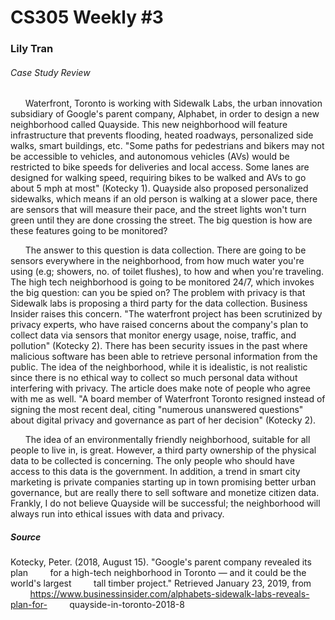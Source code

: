 # CS305 Weekly #3
### Lily Tran
###### Case Study Review

&nbsp;&nbsp;&nbsp;&nbsp;&nbsp; Waterfront, Toronto is working with Sidewalk Labs, the urban innovation subsidiary of Google's parent company, Alphabet, in order to design a new neighborhood called Quayside. This new neighborhood will feature infrastructure that prevents flooding, heated roadways, personalized side walks, smart buildings, etc. "Some paths for pedestrians and bikers may not be accessible to vehicles, and autonomous vehicles (AVs) would be restricted to bike speeds for deliveries and local access. Some lanes are designed for walking speed, requiring bikes to be walked and AVs to go about 5 mph at most" (Kotecky 1). Quayside also proposed personalized sidewalks, which means if an old person is walking at a slower pace, there are sensors that will measure their pace, and the street lights won't turn green until they are done crossing the street. The big question is how are these features going to be monitored?

&nbsp;&nbsp;&nbsp;&nbsp;&nbsp; The answer to this question is data collection. There are going to be sensors everywhere in the neighborhood, from how much water you're using (e.g; showers, no. of toilet flushes), to how and when you're traveling. The high tech neighborhood is going to be monitored 24/7, which invokes the big question: can you be spied on? The problem with privacy is that Sidewalk labs is proposing a third party for the data collection. Business Insider raises this concern. "The waterfront project has been scrutinized by privacy experts, who have raised concerns about the company's plan to collect data via sensors that monitor energy usage, noise, traffic, and pollution" (Kotecky 2). There has been security issues in the past where malicious software has been able to retrieve personal information from the public. The idea of the neighborhood, while it is idealistic, is not realistic since there is no ethical way to collect so much personal data without interfering with privacy. The article does make note of people who agree with me as well. "A board member of Waterfront Toronto resigned instead of signing the most recent deal, citing "numerous unanswered questions" about digital privacy and governance as part of her decision" (Kotecky 2). 

&nbsp;&nbsp;&nbsp;&nbsp;&nbsp; The idea of an environmentally friendly neighborhood, suitable for all people to live in, is great. However, a third party ownership of the physical data to be collected is concerning. The only people who should have access to this data is the government. In addition, a trend in smart city marketing is private companies starting up in town promising better urban governance, but are really there to sell software and monetize citizen data. Frankly, I do not believe Quayside will be successful; the neighborhood will always run into ethical issues with data and privacy. 

##### Source

Kotecky, Peter. (2018, August 15). "Google's parent company revealed its plan &nbsp;&nbsp;&nbsp;&nbsp;&nbsp;&nbsp;&nbsp;&nbsp;for a high-tech neighborhood in Toronto — and it could be the world's largest &nbsp;&nbsp;&nbsp;&nbsp;&nbsp;&nbsp;&nbsp; tall timber project." Retrieved January 23, 2019, from 
&nbsp;&nbsp;&nbsp;&nbsp;&nbsp;&nbsp;&nbsp;&nbsp;https://www.businessinsider.com/alphabets-sidewalk-labs-reveals-plan-for-
&nbsp;&nbsp;&nbsp;&nbsp;&nbsp;&nbsp;&nbsp;&nbsp;quayside-in-toronto-2018-8



